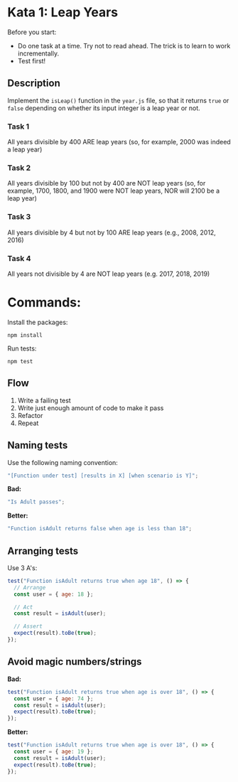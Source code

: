 # Kata 1: Leap Years

Before you start:
- Do one task at a time. Try not to read ahead. The trick is to learn to work incrementally.
- Test first!

## Description

Implement the `isLeap()` function in the `year.js` file, so that it returns
`true` or `false` depending on whether its input integer is a leap year or not.

### Task 1
All years divisible by 400 ARE leap years (so, for example, 2000 was indeed a leap year)

### Task 2
All years divisible by 100 but not by 400 are NOT leap years (so, for example, 1700, 1800, and 1900 were NOT leap years, NOR will 2100 be a leap year)

### Task 3
All years divisible by 4 but not by 100 ARE leap years (e.g., 2008, 2012, 2016)

### Task 4
All years not divisible by 4 are NOT leap years (e.g. 2017, 2018, 2019)

# Commands:

Install the packages:

```terminal
npm install
```

Run tests:

```terminal
npm test
```

## Flow

1. Write a failing test
2. Write just enough amount of code to make it pass
3. Refactor
4. Repeat

## Naming tests

Use the following naming convention:

```js
"[Function under test] [results in X] [when scenario is Y]";
```

**Bad:**

```js
"Is Adult passes";
```

**Better:**

```js
"Function isAdult returns false when age is less than 18";
```

## Arranging tests

Use 3 A's:

```js
test("Function isAdult returns true when age 18", () => {
  // Arrange
  const user = { age: 18 };

  // Act
  const result = isAdult(user);

  // Assert
  expect(result).toBe(true);
});
```

## Avoid magic numbers/strings

**Bad:**

```js
test("Function isAdult returns true when age is over 18", () => {
  const user = { age: 74 };
  const result = isAdult(user);
  expect(result).toBe(true);
});
```

**Better:**

```js
test("Function isAdult returns true when age is over 18", () => {
  const user = { age: 19 };
  const result = isAdult(user);
  expect(result).toBe(true);
});
```

